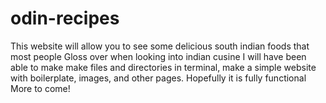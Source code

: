 # odin-recipes
This website will allow you to see some delicious south indian foods that most people 
Gloss over when looking into indian cusine
I will have been able to make make files and directories in terminal, make a simple website with boilerplate, images, and other pages.
Hopefully it is fully functional
More to come!
